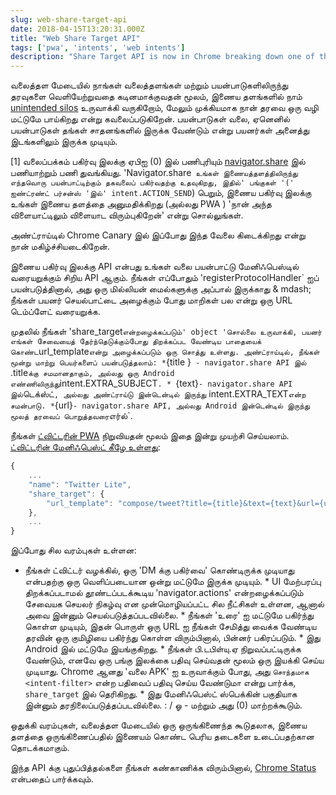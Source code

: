 ```yaml
---
slug: web-share-target-api
date: 2018-04-15T13:20:31.000Z
title: "Web Share Target API"
tags: ['pwa', 'intents', 'web intents']
description: "Share Target API is now in Chrome breaking down one of the last silos of native platforms"
---
```



வலைத்தள மேடையில் நாங்கள் வலைத்தளங்கள் மற்றும் பயன்பாடுகளிலிருந்து தரவுகளை வெளியேற்றுவதை கடினமாக்குவதன் மூலம், இணைய தளங்களில் நாம் [unintended silos](/unintended-silos) உருவாக்கி வருகிறோம், மேலும் முக்கியமாக நான் தரவை ஒரு வழி மட்டுமே பாய்கிறது என்று கவலைப்படுகிறேன். பயன்பாடுகள் வலை, ஏனெனில் பயன்பாடுகள் தங்கள் சாதனங்களில் இருக்க வேண்டும் என்று பயனர்கள் அனைத்து இடங்களிலும் இருக்க முடியும்.

[1] வலைப்பக்கம் பகிர்வு இலக்கு ஏபிஐ (0) இல் பணிபுரியும் [navigator.share](/breaking-down-silos-with-share-target-api) இல் பணியாற்றும் பணி துவங்கியது. 'Navigator.share` உங்கள் இணையத்தளத்திலிருந்து எந்தவொரு பயன்பாட்டிற்கும் தகவலைப் பகிர்வதற்கு உதவுகிறது, இதில்' பங்குகள் '(' ஐண்ட்ரண்ட் பர்சன்ஸ் 'இல்' intent.ACTION_SEND`) பெறும், இணைய பகிர்வு இலக்கு உங்கள் இணைய தளத்தை அனுமதிக்கிறது (அல்லது PWA ) 'நான் அந்த விளையாட்டிலும் விளையாட விரும்புகிறேன்' என்று சொல்லுங்கள்.

அண்ட்ராய்டில் Chrome Canary இல் இப்போது இந்த வேலை கிடைக்கிறது என்று நான் மகிழ்ச்சியடைகிறேன்.

இணைய பகிர்வு இலக்கு API என்பது உங்கள் வலை பயன்பாட்டு மேனிஃபெஸ்டில் வரையறுக்கும் சிறிய API ஆகும். நீங்கள் எப்போதும் 'registerProtocolHandler` ஐப் பயன்படுத்தினால், அது ஒரு மில்லியன் மைல்களுக்கு அப்பால் இருக்காது & mdash; நீங்கள் பயனர் செயல்பாட்டை அழைக்கும் போது மாறிகள் பல என்று ஒரு URL டெம்ப்ளேட் வரையறுக்க.

முதலில் நீங்கள் 'share_target` என்றழைக்கப்படும்' object 'சொல்லை உருவாக்கி, பயனர் எங்கள் சேவையைத் தேர்ந்தெடுக்கும்போது திறக்கப்பட வேண்டிய பாதையைக் கொண்ட `url_template` என்று அழைக்கப்படும் ஒரு சொத்து உள்ளது. அண்ட்ராய்டில், நீங்கள் மூன்று மாற்று பெயர்களைப் பயன்படுத்தலாம்: * `{title }` - navigator.share API இல்` .title` க்கு சமமானதாகும், அல்லது ஒரு Android எண்ணிலிருந்து `intent.EXTRA_SUBJECT`. * `{text}` - navigator.share API இல் `டெக்ஸ்ட்`, அல்லது அண்ட்ராய்டு இன்டென்டில் இருந்து` intent.EXTRA_TEXT` என்ற சமன்பாடு. * `{url}` - navigator.share API, அல்லது Android இன்டென்டில் இருந்து மூலத் தரவைப் பொறுத்தவரை `எர்ல்`.

நீங்கள் [ட்விட்டரின் PWA](https://mobile.twitter.com/) நிறுவியதன் மூலம் இதை இன்று முயற்சி செய்யலாம். [ட்விட்டரின் மேனிஃபெஸ்ட் கீழே உள்ளது](https://mobile.twitter.com/manifest.json):


```javascript
{
    ...
    "name": "Twitter Lite",
    "share_target": {
        "url_template": "compose/tweet?title={title}&text={text}&url={url}"
    },
    ...
}
```


இப்போது சில வரம்புகள் உள்ளன:

* நீங்கள் ட்விட்டர் வழக்கில், ஒரு 'DM க்கு பகிர்வை' கொண்டிருக்க முடியாது என்பதற்கு ஒரு வெளிப்படையான ஒன்று மட்டுமே இருக்க முடியும். * UI மேற்பரப்பு திறக்கப்படாமல் தூண்டப்படக்கூடிய 'navigator.actions' என்றழைக்கப்படும் சேவையக செயலர் நிகழ்வு என முன்மொழியப்பட்ட சில நீட்சிகள் உள்ளன, ஆனால் அவை இன்னும் செயல்படுத்தப்படவில்லை. * நீங்கள் 'உரை' ஐ மட்டுமே பகிர்ந்து கொள்ள முடியும், இதன் பொருள் ஒரு URL ஐ நீங்கள் சேமித்து வைக்க வேண்டிய தரவின் ஒரு குமிழியை பகிர்ந்து கொள்ள விரும்பினால், பின்னர் பகிரப்படும். * இது Android இல் மட்டுமே இயங்குகிறது. * நீங்கள் பி.டபிள்யு.ஏ நிறுவப்பட்டிருக்க வேண்டும், எனவே ஒரு பங்கு இலக்கை பதிவு செய்வதன் மூலம் ஒரு இயக்கி செய்ய முடியாது. Chrome ஆனது 'வலை APK' ஐ உருவாக்கும் போது, ​​அது `சொந்தமாக <intent-filter>` என்ற பதிவைப் பதிவு செய்ய வேண்டுமா என்று பார்க்க, `share_target` இல் தெரிகிறது. * இது மேனிஃபெஸ்ட் ஸ்பெக்கின் பகுதியாக இன்னும் தரநிலைப்படுத்தப்படவில்லை. : / ஓ - மற்றும் அது (0) மாற்றக்கூடும்.

ஒதுக்கி வரம்புகள், வலைத்தள மேடையில் ஒரு ஒருங்கிணைந்த கூடுதலாக, இணைய தளத்தை ஒருங்கிணைப்பதில் இணையம் கொண்ட பெரிய தடைகளை உடைப்பதற்கான தொடக்கமாகும்.

இந்த API க்கு புதுப்பித்தல்களை நீங்கள் கண்காணிக்க விரும்பினால், [Chrome Status](https://www.chromestatus.com/feature/5662315307335680) என்பதைப் பார்க்கவும்.
